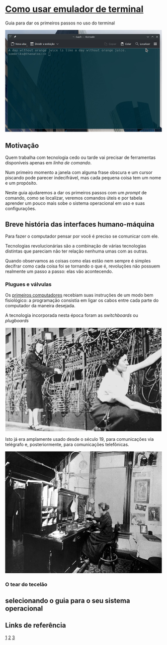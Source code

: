 # [Como usar emulador de terminal](https://github.com/estacio-alunos/como-usar-emulador-de-terminal)

Guia para dar os primeiros passos no uso do terminal

![konsole-terminal.jpg](imgs/konsole-terminal.jpg)

## Motivação

Quem trabalha com tecnologia cedo ou tarde vai precisar de ferramentas
disponíveis apenas em _linha de comando_.

Num primeiro momento a janela com alguma frase obscura e um cursor piscando pode
parecer indecifrável, mas cada pequena coisa tem um nome e um propósito.

Neste guia ajudaremos a dar os primeiros passos com um _prompt_ de comando, como
se localizar, veremos comandos úteis e por tabela aprender um pouco mais sobe o
sistema operacional em uso e suas configurações.

## Breve história das interfaces humano-máquina

Para fazer o computador pensar por você é preciso se comunicar com ele.

Tecnologias revolucionárias são a combinação de várias tecnologias distintas que
pareciam não ter relação nenhuma umas com as outras.

Quando observamos as coisas como elas estão nem sempre é simples decifrar como
cada coisa foi se tornando o que é, revoluções não possuem realmente um passo a
passo: elas vão acontecendo.

### Plugues e válvulas

Os [primeiros computadores][1]
recebiam suas instruções de um modo bem fisiológico: a programação consistia em
ligar os cabos entre cada parte do computador da maneira desejada.

A tecnologia incorporada nesta época foram as _switchboards_ ou _plugboards_

[![eniac-plugboard.png](imgs/eniac-plugboard.png)][2]

Isto já era amplamente usado desde o século 19, para comunicações via telégrafo
e, posteriormente, para comunicações telefônicas.

[![TexasRichardson_telephoneExchangeOperator.jpg](imgs/TexasRichardson_telephoneExchangeOperator.jpg)][3]

### O tear do tecelão



## selecionando o guia para o seu sistema operacional



## Links de referência

[1]: https://computerhistory.org/blog/programming-the-eniac-an-example-of-why-computer-history-is-hard/
[2]: https://www.wcl.american.edu/impact/initiatives-programs/pijip/news/professor-kathryn-kleimans-research-on-women-in-early-programming-highlighted-at-eniac-75th-anniversary-celebrations/
[3]: https://en.wikipedia.org/wiki/Telephone_switchboard

[1]
[2]
[3]

